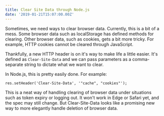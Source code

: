 ```yaml
---
title: Clear Site Data through Node.js
date: '2019-01-21T15:07:00.00Z'
---
```

Sometimes, we need ways to clear browser data. Currently, this is a bit of a mess. Some browser data such as localStorage has defined methods for clearing. Other browser data, such as cookies, gets a bit more tricky. For example, HTTP cookies cannot be cleared through JavaScript.

Thankfully, a new HTTP header is on it's way to make life a little easier. It's defined as <code class="language-js">Clear-Site-Data</code> and we can pass parameters as a comma-separate string to dictate what we want to clear.

In Node.js, this is pretty easily done. For example:

<pre><code class="language-js">res.setHeader('Clear-Site-Data', '"cache", "cookies"');</pre></code>

This is a neat way of handling clearing of browser data under situations such as token expiry or logging out. It won't work in Edge or Safari yet, and the spec may still change. But Clear-Site-Data looks like a promising new way to more elegantly handle deletion of browser data.
